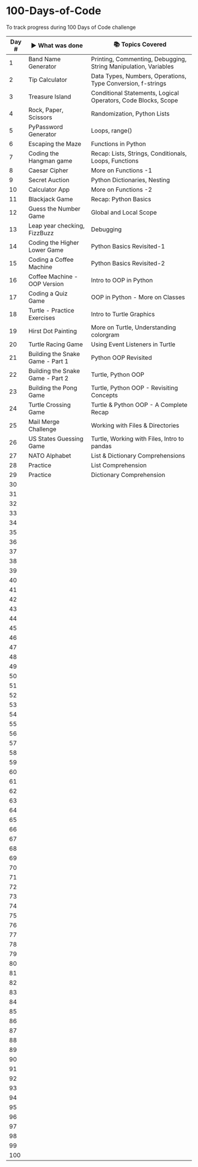 # 100-Days-of-Code
To track progress during 100 Days of Code challenge

|Day # | ▶ What was done| 📚 Topics Covered|
| -----| -----|----|
|1| Band Name Generator| Printing, Commenting, Debugging, String Manipulation, Variables|
|2| Tip Calculator| Data Types, Numbers, Operations, Type Conversion, f-strings |
|3| Treasure Island | Conditional Statements, Logical Operators, Code Blocks, Scope|
|4| Rock, Paper, Scissors | Randomization, Python Lists|
|5| PyPassword Generator | Loops, range()|
|6| Escaping the Maze| Functions in Python|
|7| Coding the Hangman game| Recap: Lists, Strings, Conditionals, Loops, Functions|
|8| Caesar Cipher| More on Functions -1|
|9| Secret Auction|Python Dictionaries, Nesting|
|10| Calculator App| More on Functions -2|
|11| Blackjack Game| Recap: Python Basics|
|12| Guess the Number Game| Global and Local Scope|
|13| Leap year checking, FizzBuzz| Debugging|
|14| Coding the Higher Lower Game| Python Basics Revisited-1|
|15| Coding a Coffee Machine| Python Basics Revisited-2|
|16| Coffee Machine - OOP Version| Intro to OOP in Python|
|17| Coding a Quiz Game|OOP in Python - More on Classes|
|18| Turtle - Practice Exercises| Intro to Turtle Graphics|
|19| Hirst Dot Painting| More on Turtle, Understanding colorgram|
|20| Turtle Racing Game|Using Event Listeners in Turtle|
|21| Building the Snake Game - Part 1| Python OOP Revisited|
|22| Building the Snake Game - Part 2| Turtle, Python OOP|
|23| Building the Pong Game|Turtle, Python OOP - Revisiting Concepts|
|24| Turtle Crossing Game|Turtle & Python OOP - A Complete Recap|
|25| Mail Merge Challenge|Working with Files & Directories|
|26| US States Guessing Game| Turtle, Working with Files, Intro to pandas|
|27|NATO Alphabet|List & Dictionary Comprehensions|
|28|Practice|List Comprehension|
|29|Practice|Dictionary Comprehension|
|30|||
|31|||
|32|||
|33|||
|34|||
|35|||
|36|||
|37|||
|38|||
|39|||
|40|||
|41|||
|42|||
|43|||
|44|||
|45|||
|46|||
|47|||
|48|||
|49|||
|50|||
|51|||
|52|||
|53|||
|54|||
|55|||
|56|||
|57|||
|58|||
|59|||
|60|||
|61|||
|62|||
|63|||
|64|||
|65|||
|66|||
|67|||
|68|||
|69|||
|70|||
|71|||
|72|||
|73|||
|74|||
|75|||
|76|||
|77|||
|78|||
|79|||
|80|||
|81|||
|82|||
|83|||
|84|||
|85|||
|86|||
|87|||
|88|||
|89|||
|90|||
|91|||
|92|||
|93|||
|94|||
|95|||
|96|||
|97|||
|98|||
|99|||
|100|||
